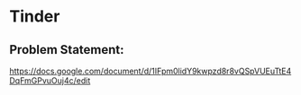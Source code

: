 # Tinder
## Problem Statement:
https://docs.google.com/document/d/1IFpm0lidY9kwpzd8r8vQSpVUEuTtE4DqFmGPvuOuj4c/edit
